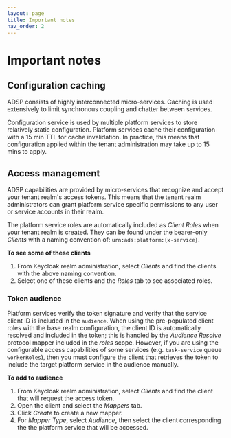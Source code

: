 ```yaml
---
layout: page
title: Important notes
nav_order: 2
---
```

# Important notes
## Configuration caching
ADSP consists of highly interconnected micro-services. Caching is used extensively to limit synchronous coupling and chatter between services.

Configuration service is used by multiple platform services to store relatively static configuration. Platform services cache their configuration with a 15 min TTL for cache invalidation. In practice, this means that configuration applied within the tenant administration may take up to 15 mins to apply.

## Access management
ADSP capabilities are provided by micro-services that recognize and accept your tenant realm's access tokens. This means that the tenant realm administrators can grant platform service specific permissions to any user or service accounts in their realm.

The platform service roles are automatically included as *Client Roles* when your tenant realm is created. They can be found under the bearer-only *Clients* with a naming convention of: `urn:ads:platform:{x-service}`.

**To see some of these clients**
1. From Keycloak realm administration, select *Clients* and find the clients with the above naming convention.
2. Select one of these clients and the *Roles* tab to see associated roles.

### Token audience

Platform services verify the token signature and verify that the service client ID is included in the `audience`. When using the pre-populated client roles with the base realm configuration, the client ID is automatically resolved and included in the token; this is handled by the *Audience Resolve* protocol mapper included in the *roles* scope. However, if you are using the configurable access capabilities of some services (e.g. `task-service` queue `workerRoles`), then you must configure the client that retrieves the token to include the target platform service in the audience manually.

**To add to audience**
1. From Keycloak realm administration, select *Clients* and find the client that will request the access token.
2. Open the client and select the *Mappers* tab.
3. Click *Create* to create a new mapper.
4. For *Mapper Type*, select *Audience*, then select the client corresponding the the platform service that will be accessed.
